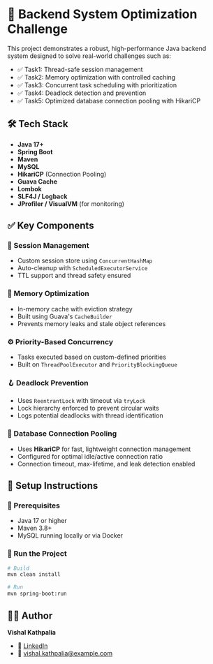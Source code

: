 # 🚀 Backend System Optimization Challenge
This project demonstrates a robust, high-performance Java backend system designed to solve real-world challenges such as:

- ✅ Task1: Thread-safe session management  
- ✅ Task2: Memory optimization with controlled caching  
- ✅ Task3: Concurrent task scheduling with prioritization  
- ✅ Task4: Deadlock detection and prevention  
- ✅ Task5: Optimized database connection pooling with HikariCP  

## 🛠 Tech Stack

- **Java 17+**
- **Spring Boot**
- **Maven**
- **MySQL**
- **HikariCP** (Connection Pooling)
- **Guava Cache**
- **Lombok**
- **SLF4J / Logback**
- **JProfiler / VisualVM** (for monitoring)

## ✅ Key Components

### 🔐 Session Management
- Custom session store using `ConcurrentHashMap`
- Auto-cleanup with `ScheduledExecutorService`
- TTL support and thread safety ensured

### 🧠 Memory Optimization
- In-memory cache with eviction strategy
- Built using Guava's `CacheBuilder`
- Prevents memory leaks and stale object references

### ⚙️ Priority-Based Concurrency
- Tasks executed based on custom-defined priorities
- Built on `ThreadPoolExecutor` and `PriorityBlockingQueue`

### 🪝 Deadlock Prevention
- Uses `ReentrantLock` with timeout via `tryLock`
- Lock hierarchy enforced to prevent circular waits
- Logs potential deadlocks with thread identification

### 🧵 Database Connection Pooling
- Uses **HikariCP** for fast, lightweight connection management
- Configured for optimal idle/active connection ratio
- Connection timeout, max-lifetime, and leak detection enabled


## 🔧 Setup Instructions

### 🧰 Prerequisites

- Java 17 or higher
- Maven 3.8+
- MySQL running locally or via Docker

### 🚀 Run the Project

```bash
# Build
mvn clean install

# Run
mvn spring-boot:run
```

## 👨‍💻 Author

**Vishal Kathpalia**  
- 🔗 [LinkedIn](https://linkedin.com/in/yourprofile)  
- 📧 vishal.kathpalia@example.com

